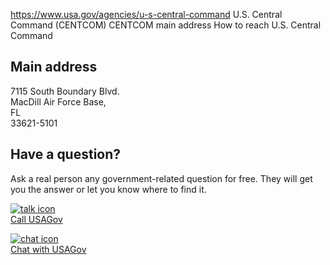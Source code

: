 

https://www.usa.gov/agencies/u-s-central-command
U.S. Central Command (CENTCOM)
CENTCOM main address
How to reach U.S. Central Command

Main address  
------------

7115 South Boundary Blvd.  
MacDill Air Force Base,  
FL  
33621-5101

Have a question?  
----------------

Ask a real person any government-related question for free. They will get you the answer or let you know where to find it.

[![talk icon](https://www.usa.gov/themes/custom/usagov/images/ICONS_talk.png)  
Call USAGov](https://www.usa.gov/phone)

[![chat icon](https://www.usa.gov/themes/custom/usagov/images/ICONS_chat.png)  
Chat with USAGov](https://www.usa.gov/chat)
